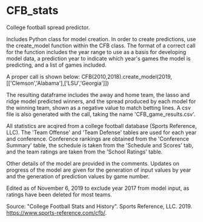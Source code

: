 # CFB_stats
College football spread predictor.

Includes Python class for model creation. In order to create predictions, use the create_model function within the CFB class. The format of a correct call for the function includes the year range to use as a basis for developing model data, a prediction year to indicate which year's games the model is predicting, and a list of games included.

A proper call is shown below:
CFB(2010,2018).create_model(2019,[['Clemson','Alabama'],['LSU','Georgia']])

The resulting dataframe includes the away and home team, the lasso and ridge model predicted winners, and the spread produced by each model for the winning team, shown as a negative value to match betting lines. A csv file is also generated with the call, taking the name 'CFB_game_results.csv'.

All statistics are acqired from a college football database (Sports Reference, LLC). The 'Team Offense' and 'Team Defense' tables are used for each year and conference. Conference rankings are obtained from the 'Conference Summary' table, the schedule is taken from the 'Schedule and Scores' tab, and the team ratings are taken from the 'School Ratings' table.

Other details of the model are provided in the comments. Updates on progress of the model are given for the generation of input values by year and the generation of prediction values by game number.

Edited as of November 6, 2019 to exclude year 2017 from model input, as ratings have been deleted for most teams.

Source:
"College Football Stats and History". Sports Reference, LLC. 2019. https://www.sports-reference.com/cfb/.
